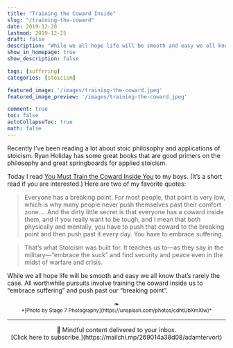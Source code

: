 ```yaml
---
title: "Training the Coward Inside"
slug: "/training-the-coward"
date: 2019-12-20
lastmod: 2019-12-25
draft: false
description: "While we all hope life will be smooth and easy we all know that’s rarely the case. All worthwhile pursuits involve training the coward inside us to embrace suffering and push past our breaking point"
show_in_homepage: true
show_description: false

tags: [suffering]
categories: [stoicism]

featured_image: '/images/training-the-coward.jpeg'
featured_image_preview: '/images/training-the-coward.jpeg'

comment: true
toc: false
autoCollapseToc: true
math: false
---
```


Recently I’ve been reading a lot about stoic philosophy and applications of stoicism. Ryan Holiday has some great books that are good primers on the philosophy and great springboards for applied stoicism. 

Today I read [You Must Train the Coward Inside You](https://dailystoic.com/you-must-train-the-coward-inside-you/) to my boys. (It’s a short read if you are interested.) Here are two of my favorite quotes:

> Everyone has a breaking point.  For most people, that point is very low, which is why many people never push themselves past their comfort zone.… And the dirty little secret is that everyone has a coward inside them, and if you really want to be tough, and I mean that both physically and mentally, you have to push that coward to the breaking point and then push past it every day. You have to embrace suffering.  

> That’s what Stoicism was built for. It teaches us to—as they say in the military—“embrace the suck” and find security and peace even in the midst of warfare and crisis.  

While we all hope life will be smooth and easy we all know that’s rarely the case. All worthwhile pursuits involve training the coward inside us to “embrace suffering” and push past our “breaking point”. 

<center>❧</center>
<center><small> *[Photo by Stage 7 Photography](https://unsplash.com/photos/cdhtUbXmXIw)* </small>

---
<center>
📨 Mindful content delivered to your inbox. <br>[Click here to subscribe.](https://mailchi.mp/269014a38d08/adamtervort)</center>